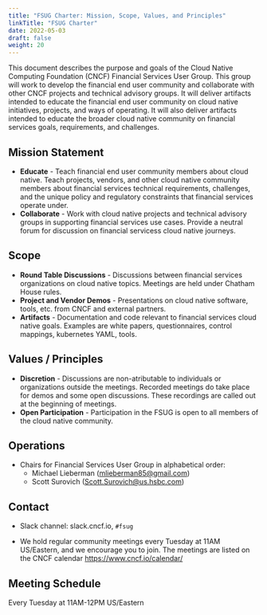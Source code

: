 ```yaml
---
title: "FSUG Charter: Mission, Scope, Values, and Principles"
linkTitle: "FSUG Charter"
date: 2022-05-03
draft: false
weight: 20
---
```


This document describes the purpose and goals of the Cloud Native Computing
Foundation (CNCF) Financial Services User Group. This group will work to develop
the financial end user community and collaborate with other CNCF projects and 
technical advisory groups. It will deliver artifacts intended to educate
the financial end user community on cloud native initiatives, projects, and
ways of operating. It will also deliver artifacts intended to educate the
broader cloud native community on financial services goals, requirements,
and challenges.

## Mission Statement

- **Educate** - Teach financial end user community members about cloud native.
                Teach projects, vendors, and other cloud native community
                members about financial services technical requirements,
                challenges, and the unique policy and regulatory constraints
                that financial services operate under.
- **Collaborate** - Work with cloud native projects and technical advisory
                    groups in supporting financial services use cases.
                    Provide a neutral forum for discussion on financial 
                    servicess cloud native journeys.

## Scope

- **Round Table Discussions** - Discussions between financial services
                                organizations on cloud native topics. Meetings
                                are held under Chatham House rules.
- **Project and Vendor Demos** - Presentations on cloud native software, tools,
                                 etc. from CNCF and external partners.
- **Artifacts** - Documentation and code relevant to financial services cloud
                  native goals. Examples are white papers, questionnaires,
                  control mappings, kubernetes YAML, tools.

## Values / Principles

- **Discretion** - Discussions are non-atributable to individuals or 
                   organizations outside the meetings. Recorded meetings do
                   take place for demos and some open discussions. These
                   recordings are called out at the beginning of meetings.
- **Open Participation** - Participation in the FSUG is open to all members
                           of the cloud native community.

## Operations

- Chairs for Financial Services User Group in alphabetical order:
  - Michael Lieberman (mlieberman85@gmail.com)
  - Scott Surovich (Scott.Surovich@us.hsbc.com)

## Contact

- Slack channel: slack.cncf.io, `#fsug`

- We hold regular community meetings every Tuesday at 11AM US/Eastern, and 
  we encourage you to join. The meetings are listed on the CNCF calendar
  <https://www.cncf.io/calendar/>

## Meeting Schedule

Every Tuesday at 11AM-12PM US/Eastern
